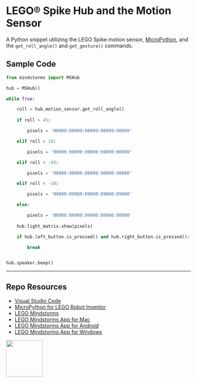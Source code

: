 # LEGO® Spike Hub and the Motion Sensor

A Python snippet utilizing the LEGO Spike motion sensor, [MicroPython](https://lego.github.io/MINDSTORMS-Robot-Inventor-hub-API/), and the `get_roll_angle()` and `get_gesture()` commands.

## Sample Code

```py
from mindstorms import MSHub

hub = MSHub()

while True:

    roll = hub.motion_sensor.get_roll_angle()
    
    if roll > 45:

        pixels = '00009:00009:00009:00009:00009'

    elif roll > 10: 

        pixels = '00090:00090:00090:00090:00090'

    elif roll < -45:

        pixels = '90000:90000:90000:90000:90000'

    elif roll < -10:

        pixels = '09000:09000:09000:09000:09000'

    else:

        pixels = '00900:00900:00900:00900:00900'
    
    hub.light_matrix.show(pixels)

    if hub.left_button.is_pressed() and hub.right_button.is_pressed():

        break


hub.speaker.beep()
```

***

## Repo Resources

* [Visual Studio Code](https://code.visualstudio.com/)
* [MicroPython for LEGO Robot Inventor](https://www.lego.com/en-ca/themes/mindstorms/downloads)
* [LEGO Mindstorms](https://www.lego.com/en-ca/themes/mindstorms)
* [LEGO Mindstorms App for Mac](https://apps.apple.com/us/app/lego-mindstorms-inventor/id1515448947)
* [LEGO Mindstorms App for Android](https://play.google.com/store/apps/details?id=com.lego.retail.mindstorms)
* [LEGO Mindstorms App for Windows](https://www.microsoft.com/store/apps/9N7GN3KC2GK6)

<a href="https://codeadam.ca">
<img src="https://codeadam.ca/images/code-block.png" width="100">
</a>
